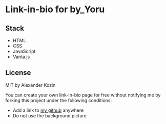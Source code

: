 Link-in-bio for by_Yoru
=========================

## Stack
- HTML
- CSS
- JavaScript
- Vanta.js

## License

MIT by Alexander Kozin

You can create your own link-in-bio page for free without notifying me by forking this project under the following conditions:

- Add a link to [my github](https://github.com/byYoru) anywhere
- Do not use the background picture
